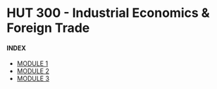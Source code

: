 # HUT 300 - Industrial Economics & Foreign Trade

#### INDEX

- [MODULE 1](./1_module1.md)
- [MODULE 2](./2_module2.md)
- [MODULE 3](./3_module3.md)

